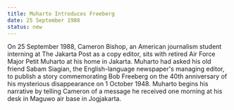 ```yaml
---
title: Muharto Introduces Freeberg
date: 25 September 1988 
status: new
---
```


On 25 September 1988, Cameron Bishop, an American journalism student
interning at The Jakarta Post as a copy editor, sits with retired Air
Force Major Petit Muharto at his home in Jakarta. Muharto had asked his
old friend Sabam Siagian, the English-language newspaper's managing
editor, to publish a story commemorating Bob Freeberg on the 40th
anniversary of his mysterious disappearance on 1 October 1948. Muharto
begins his narrative by telling Cameron of a message he received one
morning at his desk in Maguwo air base in Jogjakarta.

